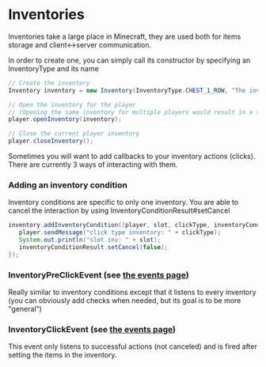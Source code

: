 # Inventories

Inventories take a large place in Minecraft, they are used both for items storage and client&lt;-&gt;server communication.

In order to create one, you can simply call its constructor by specifying an InventoryType and its name

```java
// Create the inventory
Inventory inventory = new Inventory(InventoryType.CHEST_1_ROW, "The inventory name");

// Open the inventory for the player 
// (Opening the same inventory for multiple players would result in a shared interface)
player.openInventory(inventory);

// Close the current player inventory
player.closeInventory();
```

Sometimes you will want to add callbacks to your inventory actions \(clicks\). There are currently 3 ways of interacting with them.

### Adding an inventory condition

Inventory conditions are specific to only one inventory. You are able to cancel the interaction by using InventoryConditionResult\#setCancel

```java
inventory.addInventoryCondition((player, slot, clickType, inventoryConditionResult) -> {
   player.sendMessage("click type inventory: " + clickType);
   System.out.println("slot inv: " + slot);
   inventoryConditionResult.setCancel(false);
});
```

### InventoryPreClickEvent \(see [the events page](events/)\)

Really similar to inventory conditions except that it listens to every inventory \(you can obviously add checks when needed, but its goal is to be more "general"\)

### InventoryClickEvent \(see [the events page](events/)\)

This event only listens to successful actions \(not canceled\) and is fired after setting the items in the inventory.

